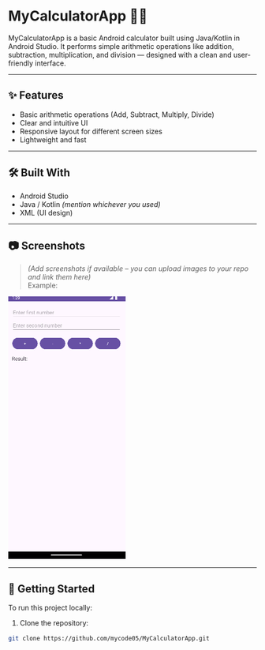 # MyCalculatorApp 📱🧮

MyCalculatorApp is a basic Android calculator built using Java/Kotlin in Android Studio. It performs simple arithmetic operations like addition, subtraction, multiplication, and division — designed with a clean and user-friendly interface.

---

## ✨ Features

- Basic arithmetic operations (Add, Subtract, Multiply, Divide)
- Clear and intuitive UI
- Responsive layout for different screen sizes
- Lightweight and fast

---

## 🛠️ Built With

- Android Studio
- Java / Kotlin *(mention whichever you used)*
- XML (UI design)

---

## 📷 Screenshots

> *(Add screenshots if available – you can upload images to your repo and link them here)*  
Example:

![Calculator UI](screenshots/calculator.png)

---

## 🚀 Getting Started

To run this project locally:

1. Clone the repository:

```bash
git clone https://github.com/mycode05/MyCalculatorApp.git

